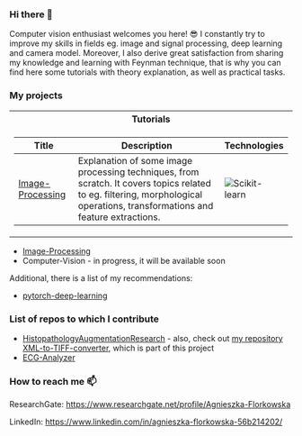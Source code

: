 ### Hi there 👋

Computer vision enthusiast welcomes you here! 😎 I constantly try to improve my skills in fields eg. image and signal processing, deep learning and camera model.
Moreover, I also derive great satisfaction from sharing my knowledge and learning with Feynman technique, that is why you can find here some tutorials with theory explanation, as well as practical tasks. 

### My projects
<table>
<tr><th>Tutorials</th></tr>
<tr><td>

|Title | Description | Technologies |
|--|--|--|
| [Image-Processing]([https://github.com/drkostas/Minecraft-AI](https://github.com/aflorkowska/Image-Processing)) | Explanation of some image processing techniques, from scratch. It covers topics related to eg. filtering, morphological operations, transformations and feature extractions. | ![Scikit-learn](https://img.shields.io/badge/scikit--learn-F7931E?style=flat-square&logo=scikit-learn&logoColor=white) | 

</td></tr> 
</table>

- [Image-Processing]()
- Computer-Vision - in progress, it will be available soon

Additional, there is a list of my recommendations:
- [pytorch-deep-learning](https://github.com/mrdbourke/pytorch-deep-learning/)

### List of repos to which I contribute
- [HistopathologyAugmentationResearch](https://github.com/Jarartur/HistopathologyAugmentationResearch) - also, check out [my repository XML-to-TIFF-converter](https://github.com/aflorkowska/XML-to-TIFF-converter), which is part of this project
- [ECG-Analyzer](https://github.com/dadm2022/ECG-Analyzer)

### How to reach me 📫
ResearchGate: https://www.researchgate.net/profile/Agnieszka-Florkowska

LinkedIn: https://www.linkedin.com/in/agnieszka-florkowska-56b214202/
